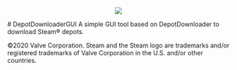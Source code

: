 <p align="center">
  <img src="https://raster.shields.io/badge/Status-Alpha-yellowgreen.png" />
</p>
# DepotDownloaderGUI
A simple GUI tool based on DepotDownloader to download Steam® depots.




©2020 Valve Corporation. Steam and the Steam logo are trademarks and/or registered trademarks of Valve Corporation in the U.S. and/or other countries.

